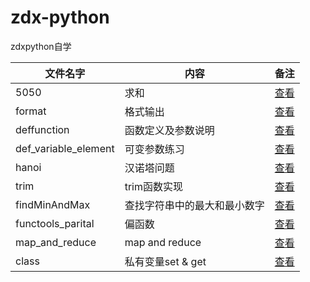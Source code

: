 # zdx-python
zdxpython自学

|文件名字|内容|备注|
|----------|----|----|
|5050|求和|[查看](https://github.com/swukihappy/zdx-python/blob/master/5050.py)|
|format|格式输出|[查看](https://github.com/swukihappy/zdx-python/blob/master/format.py)|
|deffunction|函数定义及参数说明|[查看](https://github.com/swukihappy/zdx-python/blob/master/deffunction.py)|
|def_variable_element|可变参数练习|[查看](https://github.com/swukihappy/zdx-python/blob/master/def_variable_element.py)|
|hanoi|汉诺塔问题|[查看](https://github.com/swukihappy/zdx-python/blob/master/hanoi.py)|
|trim|trim函数实现|[查看](https://github.com/swukihappy/zdx-python/blob/master/trim.py)|
|findMinAndMax|查找字符串中的最大和最小数字|[查看](https://github.com/swukihappy/zdx-python/blob/master/find_max_and_min.py)|
|functools_parital|偏函数|[查看](https://github.com/swukihappy/zdx-python/blob/master/functools_partial.py)|
|map_and_reduce|map and reduce|[查看](https://github.com/swukihappy/zdx-python/blob/master/mapAndReduce.py)|
|class|私有变量set & get |[查看](https://github.com/swukihappy/zdx-python/commit/afb3121e6973ddec842274094d9d7884e0af2106)|

